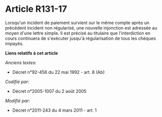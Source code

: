 # Article R131-17

Lorsqu'un incident de paiement survient sur le même compte après un précédent incident non régularisé, une nouvelle
injonction est adressée au moyen d'une lettre simple. Il est précisé au titulaire que l'interdiction en cours continuera de
s'exécuter jusqu'à régularisation de tous les chèques impayés.

**Liens relatifs à cet article**

_Anciens textes_:

  - Décret n°92-456 du 22 mai 1992 - art. 8 (Ab)

_Codifié par_:

  - Décret n°2005-1007 du 2 août 2005

_Modifié par_:

  - Décret n°2011-243 du 4 mars 2011 - art. 1
